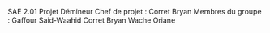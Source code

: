 SAE 2.01
Projet Démineur
Chef de projet : Corret Bryan
Membres du groupe : Gaffour Said-Waahid Corret Bryan Wache Oriane
